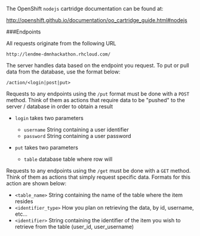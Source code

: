 The OpenShift `nodejs` cartridge documentation can be found at:

http://openshift.github.io/documentation/oo_cartridge_guide.html#nodejs

###Endpoints

All requests originate from the following URL

```
http://lendme-dmnhackathon.rhcloud.com/
```

The server handles data based on the endpoint you request. To put or pull data from the database, use the format below:

```
/action/<login|post|put>
```

Requests to any endpoints using the `/put` format must be done with a `POST` method. Think of them as actions that require data to be "pushed" to the server / database in order to obtain a result

- `login` takes two parameters
    - `username` String containing a user identifier
    - `password` String containing a user password

- `put` takes two parameters
    - `table` database table where row will 

Requests to any endpoints using the `/get` must be done with a `GET` method. Think of them as actions that simply request specific data. Formats for this action are shown below:

- `<table_name>` String containing the name of the table where the item resides
- `<identifier_type>` How you plan on retrieving the data, by id, username, etc...
- `<identifier>` String containing the identifier of the item you wish to retrieve from the table (user_id, user_username)
